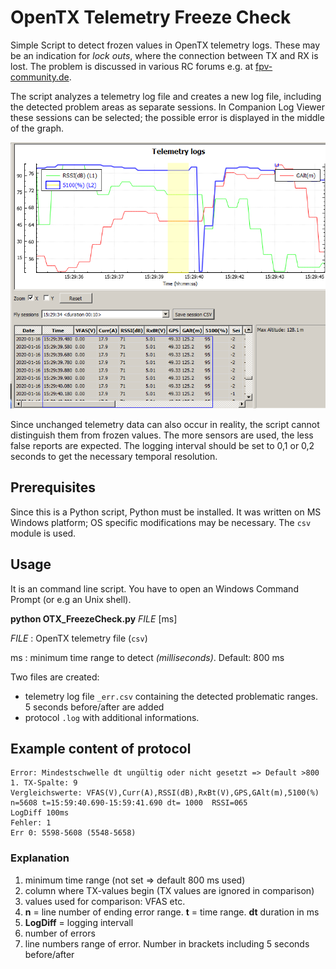 # OpenTX Telemetry Freeze Check

Simple Script to detect frozen values in OpenTX telemetry logs. These may be an indication for _lock outs_, where the connection between TX and RX is lost. The problem is discussed in various RC forums e.g. at [ fpv-community.de](https://fpv-community.de/threads/vorsicht-bei-telemetrie-verloren-mit-horus.84554/).

The script analyzes a telemetry log file and creates a new log file, including the detected problem areas as separate sessions. In Companion Log Viewer these sessions can be selected; the possible error is displayed in the middle of the graph.


![Example: yellow area indicates possible lock out](LogViewer_LockOut.png)

Since unchanged telemetry data can also occur in reality, the script cannot distinguish them from frozen values. The more sensors are used, the less false reports are expected. The logging interval should be set to 0,1 or 0,2 seconds to get the necessary temporal resolution.

## Prerequisites

Since this is a Python script, Python must be installed. It was written on MS Windows platform; OS specific modifications may be necessary. The `csv` module is used.

## Usage

It is an command line script. You have to open an Windows Command Prompt (or e.g an Unix shell).

**python OTX_FreezeCheck.py**  _FILE_  [ms]

_FILE_
:  OpenTX telemetry file (`csv`)

ms
:  minimum time range to detect _(milliseconds)_. Default: 800 ms

Two files are created:

* telemetry log file `_err.csv` containing the detected problematic ranges.  5 seconds before/after are added
* protocol `.log` with additional informations.

## Example content of protocol

```
Error: Mindestschwelle dt ungültig oder nicht gesetzt => Default >800
1. TX-Spalte: 9
Vergleichswerte: VFAS(V),Curr(A),RSSI(dB),RxBt(V),GPS,GAlt(m),5100(%)
n=5608 t=15:59:40.690-15:59:41.690 dt= 1000  RSSI=065
LogDiff 100ms
Fehler: 1
Err 0: 5598-5608 (5548-5658)

```
### Explanation

1. minimum time range (not set => default 800 ms used)
2. column where TX-values begin (TX values are ignored in comparison)
3. values used for comparison: VFAS etc.
4. **n** = line number of ending error range.  **t** = time range. **dt** duration in ms
5. **LogDiff** = logging intervall
6. number of errors
7. line numbers range of error. Number in brackets including 5 seconds before/after 